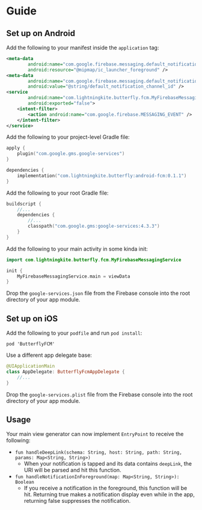 # Guide

## Set up on Android

Add the following to your manifest inside the `application` tag:

```xml
<meta-data
        android:name="com.google.firebase.messaging.default_notification_icon"
        android:resource="@mipmap/ic_launcher_foreground" />
<meta-data
        android:name="com.google.firebase.messaging.default_notification_channel_id"
        android:value="@string/default_notification_channel_id" />
<service
        android:name="com.lightningkite.butterfly.fcm.MyFirebaseMessagingService"
        android:exported="false">
    <intent-filter>
        <action android:name="com.google.firebase.MESSAGING_EVENT" />
    </intent-filter>
</service>
```

Add the following to your project-level Gradle file:

```kotlin
apply {
    plugin("com.google.gms.google-services")
}

dependencies {
    implementation("com.lightningkite.butterfly:android-fcm:0.1.1")
}
```

Add the following to your root Gradle file:

```kotlin
buildscript {
    //...
    dependencies {
        //...
        classpath("com.google.gms:google-services:4.3.3")
    }
}
```

Add the following to your main activity in some kinda init:
```kotlin
import com.lightningkite.butterfly.fcm.MyFirebaseMessagingService

init {
    MyFirebaseMessagingService.main = viewData
}
```

Drop the `google-services.json` file from the Firebase console into the root directory of your app module.

## Set up on iOS

Add the following to your `podfile` and run `pod install`:

```
pod 'ButterflyFCM'
```

Use a different app delegate base:

```swift
@UIApplicationMain
class AppDelegate: ButterflyFcmAppDelegate {
    //...
}
```

Drop the `google-services.plist` file from the Firebase console into the root directory of your app module.

## Usage

Your main view generator can now implement `EntryPoint` to receive the following:

- `fun handleDeepLink(schema: String, host: String, path: String, params: Map<String, String>)`
    - When your notification is tapped and its data contains `deepLink`, the URI will be parsed and hit this function.
- `fun handleNotificationInForeground(map: Map<String, String>): Boolean` 
    - If you receive a notification in the foreground, this function will be hit.  Returning true makes a notification display even while in the app, returning false suppresses the notification.

